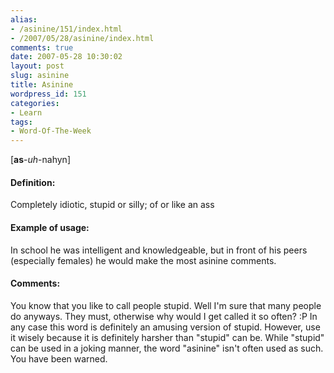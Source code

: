 ```yaml
---
alias:
- /asinine/151/index.html
- /2007/05/28/asinine/index.html
comments: true
date: 2007-05-28 10:30:02
layout: post
slug: asinine
title: Asinine
wordpress_id: 151
categories:
- Learn
tags:
- Word-Of-The-Week
---
```


[**as**-_uh_-nahyn]


#### Definition:


Completely idiotic, stupid or silly; of or like an ass



#### Example of usage:


In school he was intelligent and knowledgeable, but in front of his peers (especially females) he would make the most asinine comments.



#### Comments:


You know that you like to call people stupid.  Well I'm sure that many people do anyways.  They must, otherwise why would I get called it so often?  :P  In any case this word is definitely an amusing version of stupid.  However, use it wisely because it is definitely harsher than "stupid" can be.  While "stupid" can be used in a joking manner, the word "asinine" isn't often used as such.  You have been warned.
